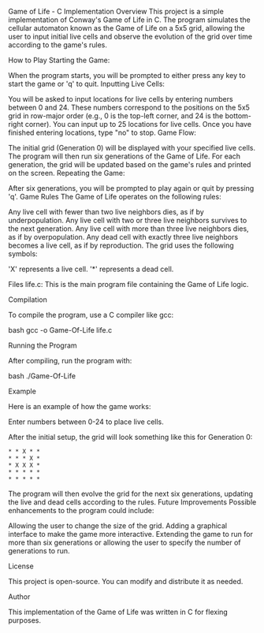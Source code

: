 Game of Life - C Implementation
Overview
This project is a simple implementation of Conway's Game of Life in C. The program simulates the cellular automaton known as the Game of Life on a 5x5 grid, allowing the user to input initial live cells and observe the evolution of the grid over time according to the game's rules.

How to Play
Starting the Game:

When the program starts, you will be prompted to either press any key to start the game or 'q' to quit.
Inputting Live Cells:

You will be asked to input locations for live cells by entering numbers between 0 and 24. These numbers correspond to the positions on the 5x5 grid in row-major order (e.g., 0 is the top-left corner, and 24 is the bottom-right corner).
You can input up to 25 locations for live cells. Once you have finished entering locations, type "no" to stop.
Game Flow:

The initial grid (Generation 0) will be displayed with your specified live cells.
The program will then run six generations of the Game of Life. For each generation, the grid will be updated based on the game's rules and printed on the screen.
Repeating the Game:

After six generations, you will be prompted to play again or quit by pressing 'q'.
Game Rules
The Game of Life operates on the following rules:

Any live cell with fewer than two live neighbors dies, as if by underpopulation.
Any live cell with two or three live neighbors survives to the next generation.
Any live cell with more than three live neighbors dies, as if by overpopulation.
Any dead cell with exactly three live neighbors becomes a live cell, as if by reproduction.
The grid uses the following symbols:

'X' represents a live cell.
'*' represents a dead cell.

Files
life.c: This is the main program file containing the Game of Life logic.

Compilation

To compile the program, use a C compiler like gcc:

bash
gcc -o Game-Of-Life life.c

Running the Program

After compiling, run the program with:

bash
./Game-Of-Life

Example

Here is an example of how the game works:

Enter numbers between 0-24 to place live cells.

After the initial setup, the grid will look something like this for Generation 0:
```
* * X * *
* * * X *
* X X X *
* * * * *
* * * * *
```


The program will then evolve the grid for the next six generations, updating the live and dead cells according to the rules.
Future Improvements
Possible enhancements to the program could include:

Allowing the user to change the size of the grid.
Adding a graphical interface to make the game more interactive.
Extending the game to run for more than six generations or allowing the user to specify the number of generations to run.

License

This project is open-source. You can modify and distribute it as needed.

Author

This implementation of the Game of Life was written in C for flexing purposes. 
